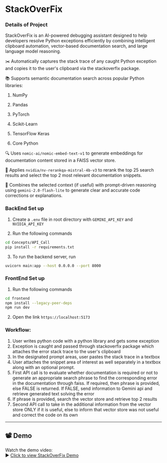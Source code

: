 # StackOverFix

### Details of Project

StackOverFix is an AI-powered debugging assistant designed to help developers resolve Python exceptions efficiently by combining intelligent clipboard automation, vector-based documentation search, and large language model reasoning.

✂️ Automatically captures the stack trace of any caught Python exception and copies it to the user's clipboard via the stackoverfix package.

📚 Supports semantic documentation search across popular Python libraries:

1. NumPy

2. Pandas

3. PyTorch

4. Scikit-Learn

5. TensorFlow Keras

6.  Core Python

🔍 Uses `nomic-ai/nomic-embed-text-v1` to generate embeddings for documentation content stored in a FAISS vector store.

🎯 Applies `nvidia/nv-rerankqa-mistral-4b-v3` to rerank the top 25 search results and select the top 2 most relevant documentation snippets.

🧠 Combines the selected context (if useful) with prompt-driven reasoning using `gemini-2.0-flash-lite` to generate clear and accurate code corrections or explanations.

### BackEnd Set up

1. Create a `.env` file in root directory with `GEMINI_API_KEY` and `NVIDIA_API_KEY`

2. Run the following commands

```bash
cd Concepts/API_Call
pip install -r requirements.txt
```

3. To run the backend server, run

```bash
uvicorn main:app --host 0.0.0.0 --port 8000
```

### FrontEnd Set up

1. Run the following commands

```bash
cd frontend
npm install --legacy-peer-deps
npm run dev
```

2. Open the link `https://localhost:5173`

### Workflow:

1. User writes python code with a python library and gets some exception
2. Exception is caught and passed through stackoverfix package which attaches the error stack trace to the user's clipboard
3. In the designated prompt areas, user pastes the stack trace in a textbox
4. User attaches the snippet area of interest as well separately in a textbox along with an optional prompt.
5. First API call is to evaluate whether documentation is required or not to generate an appropriate search phrase to find the corresponding error in the documentation through faiss. If required, then phrase is provided, else FALSE is returned. If FALSE, send information to Gemini api and retrieve generated text solving the error
6. If phrase is provided, search the vector store and retrieve top 2 results
7. Second API call to take in the additional information from the vector store ONLY if it is useful, else to inform that vector store was not useful and correct the code on its own

---

## 📽️ Demo

Watch the demo video:  
▶️ [Click to view StackOverFix Demo](media/StackOverFix_Demo.mp4)
